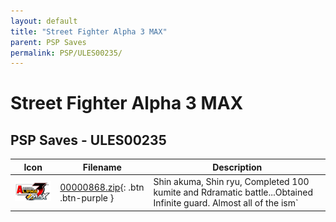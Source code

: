 ```yaml
---
layout: default
title: "Street Fighter Alpha 3 MAX"
parent: PSP Saves
permalink: PSP/ULES00235/
---
```

# Street Fighter Alpha 3 MAX

## PSP Saves - ULES00235

| Icon | Filename | Description |
|------|----------|-------------|
| ![Street Fighter Alpha 3 MAX](ICON0.PNG) | [00000868.zip](00000868.zip){: .btn .btn-purple } | Shin akuma, Shin ryu, Completed 100 kumite and Rdramatic battle...Obtained Infinite guard. Almost all of the ism` |
